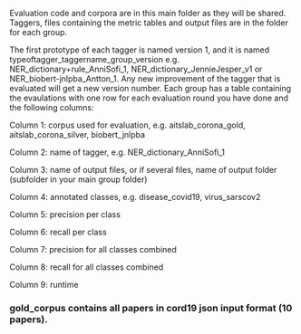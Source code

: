 Evaluation code and corpora are in this main folder as they will be shared. Taggers, files containing the metric tables and output files are in the folder for each group.

The first prototype of each tagger is named version 1, and it is named typeoftagger_taggername_group_version e.g. NER_dictionary+rule_AnniSofi_1, NER_dictionary_JennieJesper_v1 or NER_biobert-jnlpba_Antton_1. Any new improvement of the tagger that is evaluated will get a new version number. Each group has a table containing the evaulations with one row for each evaluation round you have done and the following columns:

Column 1: corpus used for evaluation, e.g. aitslab_corona_gold, aitslab_corona_silver, biobert_jnlpba

Column 2: name of tagger, e.g. NER_dictionary_AnniSofi_1

Column 3: name of output files, or if several files, name of output folder (subfolder in your main group folder)

Column 4: annotated classes, e.g. disease_covid19, virus_sarscov2

Column 5: precision per class

Column 6: recall per class

Column 7: precision for all classes combined

Column 8: recall for all classes combined

Column 9: runtime





### gold_corpus contains all papers in cord19 json input format (10 papers). 

